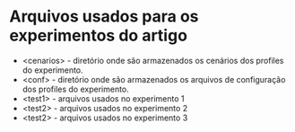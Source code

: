# Arquivos usados para os experimentos do artigo
- \<cenarios> - diretório onde são armazenados os cenários dos profiles do experimento.
- \<conf> - diretório onde são armazenados os arquivos de configuração dos profiles do experimento.
- \<test1> - arquivos usados no experimento 1
- \<test2> - arquivos usados no experimento 2
- \<test2> - arquivos usados no experimento 3
